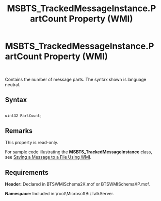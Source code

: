 ﻿---
title: MSBTS_TrackedMessageInstance.PartCount Property (WMI)
TOCTitle: MSBTS_TrackedMessageInstance.PartCount Property (WMI)
ms:assetid: 6dc5b591-3e28-49f2-b123-a50b79ac8cb1
ms:mtpsurl: https://msdn.microsoft.com/en-us/library/Aa560701(v=BTS.80)
ms:contentKeyID: 51528791
ms.date: 08/30/2017
mtps_version: v=BTS.80
---

# MSBTS\_TrackedMessageInstance.PartCount Property (WMI)

 

Contains the number of message parts. The syntax shown is language neutral.

## Syntax

```C#
  
uint32 PartCount;  
```

## Remarks

This property is read-only.

For sample code illustrating the **MSBTS\_TrackedMessageInstance** class, see [Saving a Message to a File Using WMI](saving-a-message-to-a-file-using-wmi.md).

## Requirements

**Header:** Declared in BTSWMISchema2K.mof or BTSWMISchemaXP.mof.

**Namespace:** Included in \\root\\MicrosoftBizTalkServer.

